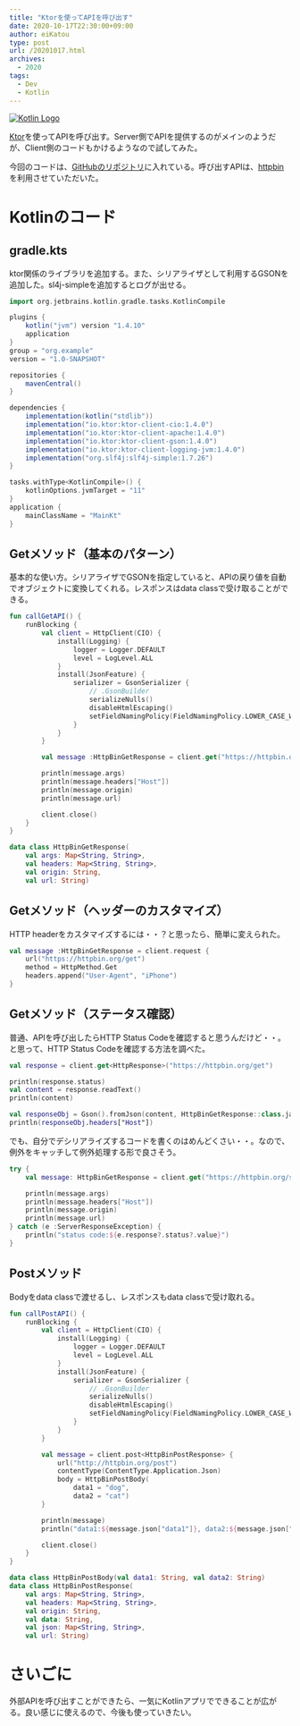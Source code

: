 ```yaml
---
title: "Ktorを使ってAPIを呼び出す"
date: 2020-10-17T22:30:00+09:00
author: eiKatou
type: post
url: /20201017.html
archives:
  - 2020
tags:
  - Dev
  - Kotlin
---
```


[![Kotlin Logo](/uploads/logo/kotlin.png)](https://www.jetbrains.com)

[Ktor](https://ktor.io/)を使ってAPIを呼び出す。Server側でAPIを提供するのがメインのようだが、Client側のコードもかけるようなので試してみた。

<!--more-->

今回のコードは、[GitHubのリポジトリ](https://github.com/eiKatou/Sample/tree/master/Kotlin/KtorClient)に入れている。呼び出すAPIは、[httpbin](https://httpbin.org/)を利用させていただいた。

# Kotlinのコード
## gradle.kts
ktor関係のライブラリを追加する。また、シリアライザとして利用するGSONを追加した。sl4j-simpleを追加するとログが出せる。

```gradle
import org.jetbrains.kotlin.gradle.tasks.KotlinCompile

plugins {
    kotlin("jvm") version "1.4.10"
    application
}
group = "org.example"
version = "1.0-SNAPSHOT"

repositories {
    mavenCentral()
}

dependencies {
    implementation(kotlin("stdlib"))
    implementation("io.ktor:ktor-client-cio:1.4.0")
    implementation("io.ktor:ktor-client-apache:1.4.0")
    implementation("io.ktor:ktor-client-gson:1.4.0")
    implementation("io.ktor:ktor-client-logging-jvm:1.4.0")
    implementation("org.slf4j:slf4j-simple:1.7.26")
}

tasks.withType<KotlinCompile>() {
    kotlinOptions.jvmTarget = "11"
}
application {
    mainClassName = "MainKt"
}
```

## Getメソッド（基本のパターン）
基本的な使い方。シリアライザでGSONを指定していると、APIの戻り値を自動でオブジェクトに変換してくれる。レスポンスはdata classで受け取ることができる。

```kotlin
fun callGetAPI() {
    runBlocking {
        val client = HttpClient(CIO) {
            install(Logging) {
                logger = Logger.DEFAULT
                level = LogLevel.ALL
            }
            install(JsonFeature) {
                serializer = GsonSerializer {
                    // .GsonBuilder
                    serializeNulls()
                    disableHtmlEscaping()
                    setFieldNamingPolicy(FieldNamingPolicy.LOWER_CASE_WITH_UNDERSCORES)
                }
            }
        }

        val message :HttpBinGetResponse = client.get("https://httpbin.org/get")

        println(message.args)
        println(message.headers["Host"])
        println(message.origin)
        println(message.url)

        client.close()
    }
}

data class HttpBinGetResponse(
    val args: Map<String, String>,
    val headers: Map<String, String>,
    val origin: String,
    val url: String)
```

## Getメソッド（ヘッダーのカスタマイズ）
HTTP headerをカスタマイズするには・・？と思ったら、簡単に変えられた。
```kotlin
val message :HttpBinGetResponse = client.request {
    url("https://httpbin.org/get")
    method = HttpMethod.Get
    headers.append("User-Agent", "iPhone")
}
```


## Getメソッド（ステータス確認）
普通、APIを呼び出したらHTTP Status Codeを確認すると思うんだけど・・。と思って、HTTP Status Codeを確認する方法を調べた。
```kotlin
val response = client.get<HttpResponse>("https://httpbin.org/get")

println(response.status)
val content = response.readText()
println(content)

val responseObj = Gson().fromJson(content, HttpBinGetResponse::class.java)
println(responseObj.headers["Host"])
```

でも、自分でデシリアライズするコードを書くのはめんどくさい・・。なので、例外をキャッチして例外処理する形で良さそう。
```kotlin
try {
    val message: HttpBinGetResponse = client.get("https://httpbin.org/status/500")

    println(message.args)
    println(message.headers["Host"])
    println(message.origin)
    println(message.url)
} catch (e :ServerResponseException) {
    println("status code:${e.response?.status?.value}")
}
```

## Postメソッド
Bodyをdata classで渡せるし、レスポンスもdata classで受け取れる。
```kotlin
fun callPostAPI() {
    runBlocking {
        val client = HttpClient(CIO) {
            install(Logging) {
                logger = Logger.DEFAULT
                level = LogLevel.ALL
            }
            install(JsonFeature) {
                serializer = GsonSerializer {
                    // .GsonBuilder
                    serializeNulls()
                    disableHtmlEscaping()
                    setFieldNamingPolicy(FieldNamingPolicy.LOWER_CASE_WITH_UNDERSCORES)
                }
            }
        }

        val message = client.post<HttpBinPostResponse> {
            url("http://httpbin.org/post")
            contentType(ContentType.Application.Json)
            body = HttpBinPostBody(
                data1 = "dog",
                data2 = "cat")
        }

        println(message)
        println("data1:${message.json["data1"]}, data2:${message.json["data2"]}")

        client.close()
    }
}

data class HttpBinPostBody(val data1: String, val data2: String)
data class HttpBinPostResponse(
    val args: Map<String, String>,
    val headers: Map<String, String>,
    val origin: String,
    val data: String,
    val json: Map<String, String>,
    val url: String)
```

# さいごに
外部APIを呼び出すことができたら、一気にKotlinアプリでできることが広がる。良い感じに使えるので、今後も使っていきたい。
